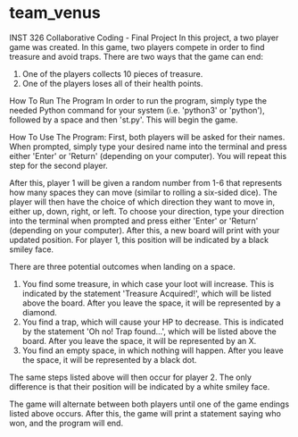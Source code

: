 # team_venus
INST 326 Collaborative Coding - Final Project
In this project, a two player game was created. In this game, two players compete in order to find treasure and avoid traps. There are two ways that the game can end:
1. One of the players collects 10 pieces of treasure.
2. One of the players loses all of their health points.

How To Run The Program
In order to run the program, simply type the needed Python command for your system (i.e. 'python3' or 'python'), followed by a space and then 'st.py'. This will begin the game.

How To Use The Program:
First, both players will be asked for their names. When prompted, simply type your desired name into the terminal and press either 'Enter' or 'Return' (depending on your computer). You will repeat this step for the second player.

After this, player 1 will be given a random number from 1-6 that represents how many spaces they can move (similar to rolling a six-sided dice). The player will then have the choice of which direction they want to move in, either up, down, right, or left. To choose your direction, type your direction into the terminal when prompted and press either 'Enter' or 'Return' (depending on your computer). After this, a new board will print with your updated position. For player 1, this position will be indicated by a black smiley face.

There are three potential outcomes when landing on a space.
1. You find some treasure, in which case your loot will increase. This is indicated by the statement 'Treasure Acquired!', which will be listed above the board. After you leave the space, it will be represented by a diamond.
2. You find a trap, which will cause your HP to decrease. This is indicated by the statement 'Oh no! Trap found...', which will be listed above the board. After you leave the space, it will be represented by an X.
3. You find an empty space, in which nothing will happen. After you leave the space, it will be represented by a black dot.

The same steps listed above will then occur for player 2. The only difference is that their position will be indicated by a white smiley face.

The game will alternate between both players until one of the game endings listed above occurs. After this, the game will print a statement saying who won, and the program will end.